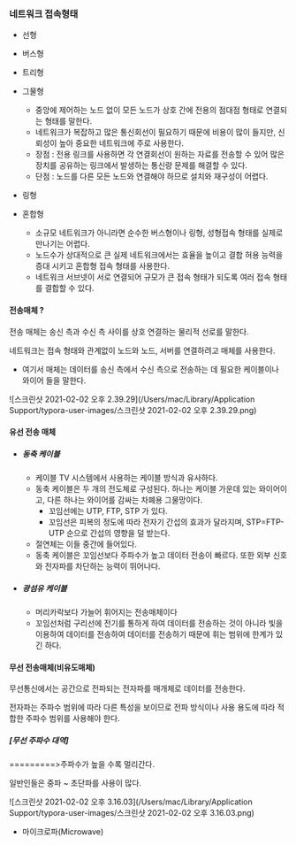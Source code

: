 ### 네트워크 접속형태



+ 선형

+ 버스형

+ 트리형

+ 그물형

  + 중앙에 제어하는 노드 없이 모든 노드가 상호 간에 전용의 점대점 형태로 연결되는 형태를 말한다.
  + 네트워크가 복잡하고 많은 통신회선이 필요하기 때문에 비용이 많이 들지만, 신뢰성이 높아 중요한 네트워크에 주로 사용한다.
  + 장점 : 전용 링크를 사용하면 각 연결회선이 원하는 자료를 전송할 수 있어 많은 장치를 공유하는 링크에서 발생하는 통신량 문제를 해결할 수 있다.
  + 단점 : 노드를 다른 모든 노드와 연결해야 하므로 설치와 재구성이 어렵다.

  

+ 링형

+ 혼합형
  + 소규모 네트워크가 아니라면 순수한 버스형이나 링형, 성형접속 형태를 실제로 만나기는 어렵다.
  + 노드수가 상대적으로 큰 실제 네트워크에서는 효율을 높이고 결합 허용 능력을 증대 시키고 혼합형 접속 형태를 사용한다.
  + 네트워크 서브넷이 서로 연결되어 규모가 큰 접속 형태가 되도록 여러 접속 형태를 결합할 수 있다.



#### 전송매체 ?

전송 매체는 송신 측과 수신 측 사이를 상호 연결하는 물리적 선로를 말한다.

네트워크는 접속 형태와 관계없이 노드와 노드, 서버를 연결하려고 매체를 사용한다.

+ 여기서 매체는 데이터를 송신 측에서 수신 측으로 전송하는 데 필요한 케이블이나 와이어 들을 말한다.



![스크린샷 2021-02-02 오후 2.39.29](/Users/mac/Library/Application Support/typora-user-images/스크린샷 2021-02-02 오후 2.39.29.png)





#### 유선 전송 매체



+ ##### 동축 케이블

  + 케이블 TV 시스템에서 사용하는 케이블 방식과 유사하다.
  + 동축 케이블은 두 개의 전도체로 구성된다. 하나는 케이블 가운데 있는 와이어이고, 다른 하나는 와이어를 감싸는 차폐용 그물망이다.
    + 꼬임선에는 UTP, FTP, STP 가 있다.
    + 꼬임선은 피복의 정도에 따라 전자기 간섭의 효과가 달라지며, STP=FTP-UTP 순으로 간섭의 영향을 덜 받는다.
  + 절연체는 이들 중간에 들어있다.
  + 동축 케이블은 꼬임선보다 주파수가 높고 데이터 전송이 빠르다. 또한 외부 신호와 전자파를 차단하는 능력이 뛰어나다.

  

+ ##### 광섬유 케이블

  + 머리카락보다 가늘어 휘어지는 전송매체이다
  + 꼬임선처럼 구리선에 전기를 통하게 하여 데이터를 전송하는 것이 아니라 빛을 이용하여 데이터를  전송하여 데이터를 전송하기 때문에 휘는 범위에 한계가 있긴 하다.



#### 무선 전송매체(비유도매체)

무선통신에서는 공간으로 전파되는 전자파를 매개체로 데이터를 전송한다.

전자파는 주파수 범위에 따라 다른 특성을 보이므로 전파 방식이나 사용 용도에 따라 적합한 주파수 범위를 사용해야 한다.



##### [무선 주파수 대역]

=========>주파수가 높을 수록 멀리간다.

일반인들은 중파 ~ 초단파를 사용이 많다.

![스크린샷 2021-02-02 오후 3.16.03](/Users/mac/Library/Application Support/typora-user-images/스크린샷 2021-02-02 오후 3.16.03.png)





+ 마이크로파(Microwave)